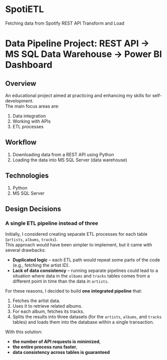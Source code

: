 # SpotiETL
Fetching data from Spotify REST API Transform and Load

# Data Pipeline Project: REST API → MS SQL Data Warehouse → Power BI Dashboard

## Overview
An educational project aimed at practicing and enhancing my skills for self-development.  
The main focus areas are:
1. Data integration  
2. Working with APIs  
3. ETL processes  

## Workflow
1. Downloading data from a REST API using Python  
2. Loading the data into MS SQL Server (data warehouse)  

## Technologies
1. Python  
2. MS SQL Server  

## Design Decisions

### A single ETL pipeline instead of three

Initially, I considered creating separate ETL processes for each table (`artists`, `albums`, `tracks`).  
This approach would have been simpler to implement, but it came with several drawbacks:

- **Duplicated logic** – each ETL path would repeat some parts of the code (e.g., fetching the artist ID).
- **Lack of data consistency** – running separate pipelines could lead to a situation where data in the `albums` and `tracks` tables comes from a different point in time than the data in `artists`.

For these reasons, I decided to build **one integrated pipeline** that:
1. Fetches the artist data.
2. Uses it to retrieve related albums.
3. For each album, fetches its tracks.
4. Splits the results into three datasets (for the `artists`, `albums`, and `tracks` tables) and loads them into the database within a single transaction.

With this solution:
- **the number of API requests is minimized**,  
- **the entire process runs faster**,  
- **data consistency across tables is guaranteed**

